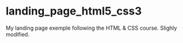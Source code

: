 # landing_page_html5_css3
My landing page exemple following the HTML &amp; CSS course. Slighly modified.
